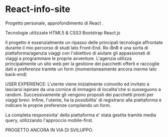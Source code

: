 # React-info-site
Progetto personale, approfondimento di React .

Tecnologie utilizzate
HTML5 & CSS3
Bootstrap
React.js

Il progetto è essenzialmente un ripasso delle principali tecnologie affrontate durante il mio percorso di studi lato Front-End.
Ro-BnB  è una sorta di piattaforma/agenzia viaggi con l'obiettivo di aiutare gli appassionati di viaggi a programmare le proprie avventure. 
L'agenzia utilizza  principalmente un sito web per la gestione dei pacchetti offerti e raccoglie dati e preferenze tramite un form (momentaneamente ancora inerme lato back-end)

USER EXPERIENCE:
L'utente viene inizialmente  coinvolto ed invitato a lasciarsi ispirare da una cornice di immagini di localita'che si susseguono a random.
Successivamente gli vengono proposti dei pacchetti pronti per viaggi brevi.
Infine, l'utente, ha la possibilita' di registrarsi alla piattaforma e indicare le proprie preferenze compilando un form.

La completa responsivita' della piattaforma e' stata gestita tramite media query, utilizzando l'approccio mobile-first.

PROGETTO ANCORA IN VIA DI SVILUPPO.
